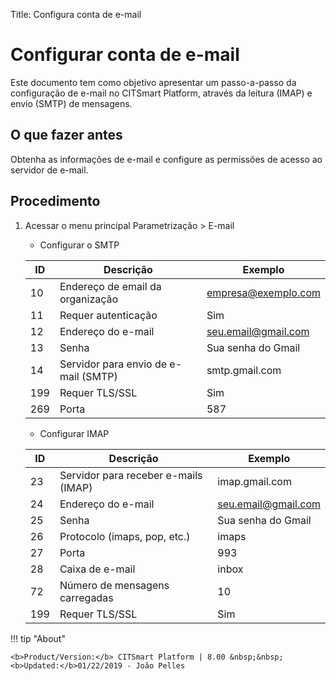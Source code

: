 Title: Configura conta de e-mail

# Configurar conta de e-mail

Este documento tem como objetivo apresentar um passo-a-passo da configuração de e-mail no CITSmart Platform, através da leitura (IMAP) e envio (SMTP) de mensagens.

## O que fazer antes

Obtenha as informações de e-mail e configure as permissões de acesso ao servidor de e-mail.

## Procedimento

1. Acessar o menu principal Parametrização > E-mail

    - Configurar o SMTP

    |ID |Descrição | Exemplo |
    |---|----------|---------|
    |10 | Endereço de email da organização	| empresa@exemplo.com |
    |11 | Requer autenticação | Sim |
    |12 | Endereço do e-mail | seu.email@gmail.com |
    |13 | Senha | Sua senha do Gmail |
    |14 | Servidor para envio de e-mail (SMTP) | smtp.gmail.com |
    |199| Requer TLS/SSL | Sim |
    |269| Porta| 587 |


    - Configurar IMAP

    |ID | Descrição | Exemplo |
    |---|-----------|---------|
    |23 | Servidor para receber e-mails (IMAP) | imap.gmail.com |
    |24 | Endereço do e-mail | seu.email@gmail.com |
    |25 | Senha | Sua senha do Gmail |
    |26 | Protocolo (imaps, pop, etc.) | imaps |
    |27 | Porta | 993 |
    |28 | Caixa de e-mail | inbox |
    |72 | Número de mensagens carregadas | 10 |
    |199| Requer TLS/SSL | Sim |

	
!!! tip "About"

    <b>Product/Version:</b> CITSmart Platform | 8.00 &nbsp;&nbsp;
    <b>Updated:</b>01/22/2019 - João Pelles  
	
